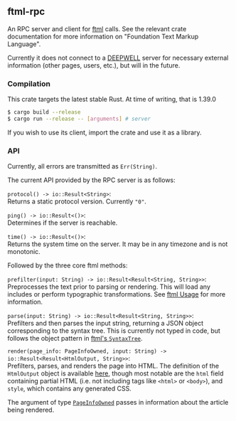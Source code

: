 ## ftml-rpc

An RPC server and client for [ftml](https://github.com/Nu-SCPTheme/ftml) calls.
See the relevant crate documentation for more information on "Foundation Text Markup Language".

Currently it does not connect to a [DEEPWELL](https://github.com/Nu-SCPTheme/deepwell) server for
necessary external information (other pages, users, etc.), but will in the future.

### Compilation
This crate targets the latest stable Rust. At time of writing, that is 1.39.0

```sh
$ cargo build --release
$ cargo run --release -- [arguments] # server
```

If you wish to use its client, import the crate and use it as a library.

### API
Currently, all errors are transmitted as `Err(String)`.

The current API provided by the RPC server is as follows:

`protocol() -> io::Result<String>`:  
Returns a static protocol version. Currently `"0"`.

`ping() -> io::Result<()>`:  
Determines if the server is reachable.

`time() -> io::Result<()>`:  
Returns the system time on the server. It may be in any timezone and is not monotonic.

Followed by the three core ftml methods:

`prefilter(input: String) -> io::Result<Result<String, String>>`:  
Preprocesses the text prior to parsing or rendering.
This will load any includes or perform typographic transformations.
See [ftml Usage](https://github.com/Nu-SCPTheme/ftml#usage) for more information.

`parse(input: String) -> io::Result<Result<String, String>>`:  
Prefilters and then parses the input string, returning a JSON object corresponding to the syntax tree.
This is currently not typed in code, but follows the object pattern in [ftml's `SyntaxTree`](https://github.com/Nu-SCPTheme/ftml/blob/master/src/parse/tree/object.rs).

`render(page_info: PageInfoOwned, input: String) -> io::Result<Result<HtmlOutput, String>>`:  
Prefilters, parses, and renders the page into HTML. The definition of the `HtmlOutput` object is available
[here](https://github.com/Nu-SCPTheme/ftml/blob/master/src/render/html/object.rs), though most notable are
the `html` field containing partial HTML (i.e. not including tags like `<html>` or `<body>`), and `style`,
which contains any generated CSS.

The argument of type [`PageInfoOwned`](https://github.com/Nu-SCPTheme/ftml/blob/master/src/info.rs) passes
in information about the article being rendered.
